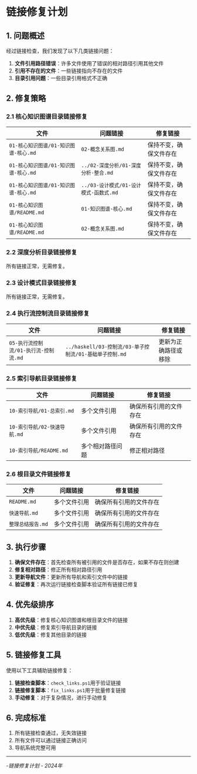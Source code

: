 # 链接修复计划

## 1. 问题概述

经过链接检查，我们发现了以下几类链接问题：

1. **文件引用路径错误**：许多文件使用了错误的相对路径引用其他文件
2. **引用不存在的文件**：一些链接指向不存在的文件
3. **目录引用问题**：一些目录引用格式不正确

## 2. 修复策略

### 2.1 核心知识图谱目录链接修复

| 文件 | 问题链接 | 修复链接 |
|------|---------|---------|
| `01-核心知识图谱/01-知识图谱-核心.md` | `02-概念关系图.md` | 保持不变，确保文件存在 |
| `01-核心知识图谱/01-知识图谱-核心.md` | `../02-深度分析/01-深度分析-整合.md` | 保持不变，确保文件存在 |
| `01-核心知识图谱/01-知识图谱-核心.md` | `../03-设计模式/01-设计模式-函数式.md` | 保持不变，确保文件存在 |
| `01-核心知识图谱/README.md` | `01-知识图谱-核心.md` | 保持不变，确保文件存在 |
| `01-核心知识图谱/README.md` | `02-概念关系图.md` | 保持不变，确保文件存在 |

### 2.2 深度分析目录链接修复

所有链接正常，无需修复。

### 2.3 设计模式目录链接修复

所有链接正常，无需修复。

### 2.4 执行流控制流目录链接修复

| 文件 | 问题链接 | 修复链接 |
|------|---------|---------|
| `05-执行流控制流/01-执行流-控制流.md` | `../haskell/03-控制流/03-单子控制流/01-基础单子控制.md` | 更新为正确路径或移除 |

### 2.5 索引导航目录链接修复

| 文件 | 问题链接 | 修复链接 |
|------|---------|---------|
| `10-索引导航/01-总索引.md` | 多个文件引用 | 确保所有引用的文件存在 |
| `10-索引导航/02-快速导航.md` | 多个文件引用 | 确保所有引用的文件存在 |
| `10-索引导航/README.md` | 多个相对路径问题 | 修正相对路径 |

### 2.6 根目录文件链接修复

| 文件 | 问题链接 | 修复链接 |
|------|---------|---------|
| `README.md` | 多个文件引用 | 确保所有引用的文件存在 |
| `快速导航.md` | 多个文件引用 | 确保所有引用的文件存在 |
| `整理总结报告.md` | 多个文件引用 | 确保所有引用的文件存在 |

## 3. 执行步骤

1. **确保文件存在**：首先检查所有被引用的文件是否存在，如果不存在则创建
2. **修复相对路径**：修正所有相对路径引用
3. **更新导航文件**：更新所有导航和索引文件中的链接
4. **验证修复**：再次运行链接检查脚本验证所有链接已修复

## 4. 优先级排序

1. **高优先级**：修复核心知识图谱和根目录文件的链接
2. **中优先级**：修复索引导航目录的链接
3. **低优先级**：修复其他目录的链接

## 5. 链接修复工具

使用以下工具辅助链接修复：

1. **链接检查脚本**：`check_links.ps1`用于验证链接
2. **链接修复脚本**：`fix_links.ps1`用于批量修复链接
3. **手动修复**：对于复杂情况，进行手动修复

## 6. 完成标准

1. 所有链接检查通过，无失效链接
2. 所有文件可以通过链接正确访问
3. 导航系统完整可用

---

-*链接修复计划 - 2024年*
